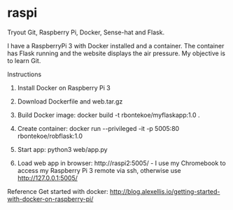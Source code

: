# raspi
Tryout Git, Raspberry Pi, Docker, Sense-hat and Flask.

I have a RaspberryPi 3 with Docker installed and a container. The container has Flask running and the website displays the air pressure. My objective is to learn Git.

Instructions

1. Install Docker on Raspberry Pi 3

2. Download Dockerfile and web.tar.gz

3. Build Docker image: docker build -t rbontekoe/myflaskapp:1.0 .

4. Create container: docker run --privileged -it -p 5005:80 rbontekoe/robflask:1.0

5. Start app: python3 web/app.py

6. Load web app in browser: http://raspi2:5005/ - I use my Chromebook to access my Raspberry Pi 3 remote via ssh, otherwise use http://127.0.0.1:5005/

Reference
Get started with docker: http://blog.alexellis.io/getting-started-with-docker-on-raspberry-pi/

